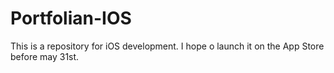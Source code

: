 # Portfolian-IOS
This is a repository for iOS development.
I hope o launch it on the App Store before may 31st.
